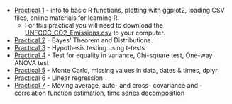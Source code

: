 * [Practical 1](http://cbdavis.github.io/DASM/Practical1.html) - into to basic R functions, plotting with ggplot2, loading CSV files, online materials for learning R.
  * For this practical you will need to download the   [UNFCCC_CO2_Emissions.csv](https://raw.githubusercontent.com/cbdavis/DASM/master/data/UNFCCC_CO2_Emissions.csv) to your computer.
* [Practical 2](http://cbdavis.github.io/DASM/Practical2.html) - Bayes' Theorem and Distributions.
* [Practical 3](http://cbdavis.github.io/DASM/Practical3.html) - Hypothesis testing using t-tests
* [Practical 4](http://cbdavis.github.io/DASM/Practical4.html) - Test for equality in variance, Chi-square test, One-way ANOVA test
* [Practical 5](http://cbdavis.github.io/DASM/Practical5.html) - Monte Carlo, missing values in data, dates & times, dplyr
* [Practical 6](http://cbdavis.github.io/DASM/Practical6.html) - Linear regression
* [Practical 7](http://cbdavis.github.io/DASM/Practical7.html) - Moving average, auto- and cross- covariance and -correlation function estimation, time series decomposition
